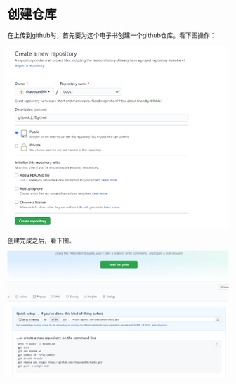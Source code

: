 # 创建仓库

在上传到github时，首先要为这个电子书创建一个github仓库。看下图操作：

![](../图片/2-1.png)



创建完成之后，看下图。

![](../图片/2-2.png)

